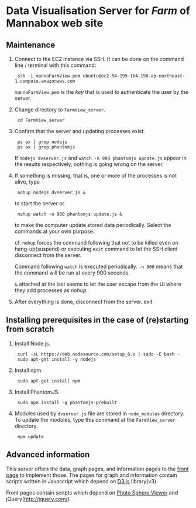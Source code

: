 # Data Visualisation Server for _Farm_ of Mannabox web site #

## Maintenance  ##
1. Connect to the EC2 instance via SSH. It can be done on the command line / terminal with this command:

        ssh -i mannaFarmView.pem ubuntu@ec2-54-199-164-198.ap-northeast-1.compute.amazonaws.com
   `mannaFarmView.pem` is the _key_ that is used to authenticate the user by the server.

2. Change directory to `FarmView_server`.

        cd FarmView_server

3. Confirm that the server and updating processes exist.

        ps ax | grep nodejs
        ps ax | grep phantomjs
   If `nodejs dvserver.js` and `watch -n 900 phantomjs update.js` appear in the results respectively, nothing is going wrong on the server.

4. If something is missing, that is, one or more of the processes is not alive, type

        nohup nodejs dvserver.js &
   to start the server or

        nohup watch -n 900 phantomjs update.js &
   to make the computer update stored data periodically. Select the commands at your own purpose.

    cf. `nohup` forces the command following that not to be killed even on hang-up(suspend) or executing `exit` command to let the SSH client disconnect from the server.

    Command following `watch` is executed periodically. `-n 900` means that the command will be run at every 900 seconds.

    `&` attached at the last seems to let the user escape from the UI where they add processes as _nohup_.

5. After everything is done, disconnect from the server.
    exit

## Installing prerequisites in the case of (re)starting from scratch ##
1. Install Node.js.

        curl -sL https://deb.nodesource.com/setup_6.x | sudo -E bash -
        sudo apt-get install -y nodejs

2. Install npm.

        sudo apt-get install npm

3. Install PhantomJS.

        sudo npm install -g phantomjs-prebuilt

4. Modules used by `dvserver.js` file are stored in `node_modules` directory. To update the modules, type this command at the `FarmView_server` directory.

        npm update

## Advanced information ##
This server offers the data, graph pages, and information pages to the [front page](http://mannabox.co.kr/farm) to implement those. The pages for graph and information contain scripts written in Javascript which depend on [D3.js](https://d3js.org/) library(v3).

Front pages contain scripts which depend on [Photo Sphere Viewer](http://photo-sphere-viewer.js.org/) and jQuery(http://jquery.com/).
